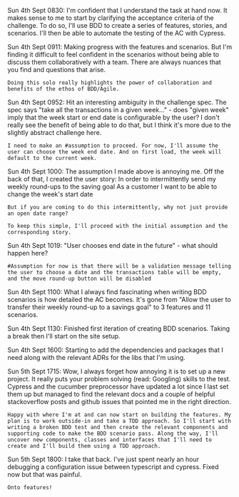 Sun 4th Sept 0830: 
    I'm confident that I understand the task at hand now. It makes sense to me to start by clarifying the acceptance criteria of the challenge. To do so, I'll use BDD to create a series of features, stories, and scenarios. I'll then be able to automate the testing of the AC with Cypress. 

Sun 4th Sept 0911:
    Making progress with the features and scenarios. But I'm finding it difficult to feel confident in the scenarios without being able to discuss them collaboratively with a team. There are always nuances that you find and questions that arise. 

    Doing this solo really highlights the power of collaboration and benefits of the ethos of BDD/Agile. 

Sun 4th Sept 0952: 
    Hit an interesting ambiguity in the challenge spec. The spec says "take all the transactions in a given week..." - does "given week" imply that the week start or end date is configurable by the user? I don't really see the benefit of being able to do that, but I think it's more due to the slightly abstract challenge here. 

    I need to make an #assumption to proceed. For now, I'll assume the user can choose the week end date. And on first load, the week will default to the current week. 

Sun 4th Sept 1000: 
    The assumption I made above is annoying me. Off the back of that, I created the user story: 
        In order to intermittently send my weekly round-ups to the saving goal
        As a customer
        I want to be able to change the week's start date

    But if you are coming to do this intermittently, why not just provide an open date range? 

    To keep this simple, I'll proceed with the initial assumption and the corresponding story. 

Sun 4th Sept 1019: 
    "User chooses end date in the future" - what should happen here? 

    #Assumption for now is that there will be a validation message telling the user to choose a date and the transactions table will be empty, and the move round-up button will be disabled

Sun 4th Sept 1100:
    What I always find fascinating when writing BDD scenarios is how detailed the AC becomes. It's gone from "Allow the user to transfer their weekly round-up to a savings goal" to 3 features and 11 scenarios. 

Sun 4th Sept 1130:
    Finished first iteration of creating BDD scenarios. Taking a break then I'll start on the site setup. 

Sun 4th Sept 1600: 
    Starting to add the dependencies and packages that I need along with the relevant ADRs for the libs that I'm using. 

Sun 5th Sept 1715: 
    Wow, I always forget how annoying it is to set up a new project. It really puts your problem solving (read: Googling) skills to the test. Cypress and the cucumber preprocessor have updated a lot since I last set them up but managed to find the relevant docs and a couple of helpful stackoverflow posts and github issues that pointed me in the right direction. 

    Happy with where I'm at and can now start on building the features. My plan is to work outside-in and take a TDD approach. So I'll start with writing a broken BDD test and then create the relevant components and supporting code to make the BDD scenario pass. Along the way, I'll uncover new components, classes and interfaces that I'll need to create and I'll build them using a TDD approach. 

Sun 5th Sept 1800: 
    I take that back. I've just spent nearly an hour debugging a configuration issue between typescript and cypress. Fixed now but that was painful. 

    Onto features!

    